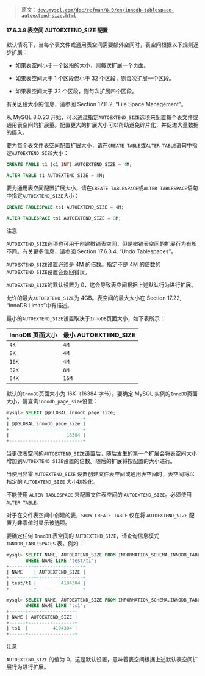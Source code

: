 > 原文：[`dev.mysql.com/doc/refman/8.0/en/innodb-tablespace-autoextend-size.html`](https://dev.mysql.com/doc/refman/8.0/en/innodb-tablespace-autoextend-size.html)

#### 17.6.3.9 表空间 AUTOEXTEND_SIZE 配置

默认情况下，当每个表文件或通用表空间需要额外空间时，表空间根据以下规则逐步扩展：

+   如果表空间小于一个区段的大小，则每次扩展一个页面。

+   如果表空间大于 1 个区段但小于 32 个区段，则每次扩展一个区段。

+   如果表空间大于 32 个区段，则每次扩展四个区段。

有关区段大小的信息，请参阅 Section 17.11.2, “File Space Management”。

从 MySQL 8.0.23 开始，可以通过指定`AUTOEXTEND_SIZE`选项来配置每个表文件或通用表空间的扩展量。配置更大的扩展大小可以帮助避免碎片化，并促进大量数据的摄入。

要为每个表文件表空间配置扩展大小，请在`CREATE TABLE`或`ALTER TABLE`语句中指定`AUTOEXTEND_SIZE`大小：

```sql
CREATE TABLE t1 (c1 INT) AUTOEXTEND_SIZE = 4M;
```

```sql
ALTER TABLE t1 AUTOEXTEND_SIZE = 8M;
```

要为通用表空间配置扩展大小，请在`CREATE TABLESPACE`或`ALTER TABLESPACE`语句中指定`AUTOEXTEND_SIZE`大小：

```sql
CREATE TABLESPACE ts1 AUTOEXTEND_SIZE = 4M;
```

```sql
ALTER TABLESPACE ts1 AUTOEXTEND_SIZE = 8M;
```

注意

`AUTOEXTEND_SIZE`选项也可用于创建撤销表空间，但是撤销表空间的扩展行为有所不同。有关更多信息，请参阅 Section 17.6.3.4, “Undo Tablespaces”。

`AUTOEXTEND_SIZE`设置必须是 4M 的倍数。指定不是 4M 的倍数的`AUTOEXTEND_SIZE`设置会返回错误。

`AUTOEXTEND_SIZE`的默认设置为 0，这会导致表空间根据上述默认行为进行扩展。

允许的最大`AUTOEXTEND_SIZE`为 4GB。表空间的最大大小在 Section 17.22, “InnoDB Limits”中有描述。

最小的`AUTOEXTEND_SIZE`设置取决于`InnoDB`页面大小，如下表所示：

| InnoDB 页面大小 | 最小 AUTOEXTEND_SIZE |
| --- | --- |
| `4K` | `4M` |
| `8K` | `4M` |
| `16K` | `4M` |
| `32K` | `8M` |
| `64K` | `16M` |

默认的`InnoDB`页面大小为 16K（16384 字节）。要确定 MySQL 实例的`InnoDB`页面大小，请查询`innodb_page_size`设置：

```sql
mysql> SELECT @@GLOBAL.innodb_page_size;
+---------------------------+
| @@GLOBAL.innodb_page_size |
+---------------------------+
|                     16384 |
+---------------------------+
```

当更改表空间的`AUTOEXTEND_SIZE`设置后，随后发生的第一个扩展会将表空间大小增加到`AUTOEXTEND_SIZE`设置的倍数。随后的扩展将按配置的大小进行。

当使用非零 `AUTOEXTEND_SIZE` 设置创建文件表空间或通用表空间时，表空间将以指定的 `AUTOEXTEND_SIZE` 大小初始化。

不能使用 `ALTER TABLESPACE` 来配置文件表空间的 `AUTOEXTEND_SIZE`。必须使用 `ALTER TABLE`。

对于在文件表空间中创建的表，`SHOW CREATE TABLE` 仅在将 `AUTOEXTEND_SIZE` 配置为非零值时显示该选项。

要确定任何 `InnoDB` 表空间的 `AUTOEXTEND_SIZE`，请查询信息模式 `INNODB_TABLESPACES` 表。例如：

```sql
mysql> SELECT NAME, AUTOEXTEND_SIZE FROM INFORMATION_SCHEMA.INNODB_TABLESPACES 
       WHERE NAME LIKE 'test/t1';
+---------+-----------------+
| NAME    | AUTOEXTEND_SIZE |
+---------+-----------------+
| test/t1 |         4194304 |
+---------+-----------------+

mysql> SELECT NAME, AUTOEXTEND_SIZE FROM INFORMATION_SCHEMA.INNODB_TABLESPACES 
       WHERE NAME LIKE 'ts1';
+------+-----------------+
| NAME | AUTOEXTEND_SIZE |
+------+-----------------+
| ts1  |         4194304 |
+------+-----------------+
```

注意

`AUTOEXTEND_SIZE` 的值为 0，这是默认设置，意味着表空间根据上述默认表空间扩展行为进行扩展。
